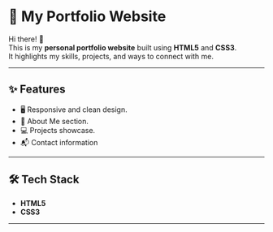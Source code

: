 # 💼 My Portfolio Website  

Hi there! 👋  
This is my **personal portfolio website** built using **HTML5** and **CSS3**.  
It highlights my skills, projects, and ways to connect with me.  

---

## ✨ Features
- 🖥️ Responsive and clean design.
- 📄 About Me section. 
- 💻 Projects showcase.
- 📬 Contact information  

---

## 🛠️ Tech Stack
- **HTML5**  
- **CSS3**  

---

